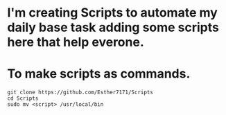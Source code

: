 # I'm creating Scripts to automate my daily base task adding some scripts here that help everone.

# To make scripts as commands.
```
git clone https://github.com/Esther7171/Scripts
cd Scripts
sudo mv <script> /usr/local/bin
````
